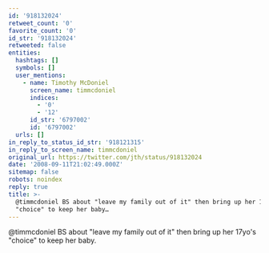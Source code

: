 ```yaml
---
id: '918132024'
retweet_count: '0'
favorite_count: '0'
id_str: '918132024'
retweeted: false
entities:
  hashtags: []
  symbols: []
  user_mentions:
    - name: Timothy McDoniel
      screen_name: timmcdoniel
      indices:
        - '0'
        - '12'
      id_str: '6797002'
      id: '6797002'
  urls: []
in_reply_to_status_id_str: '918121315'
in_reply_to_screen_name: timmcdoniel
original_url: https://twitter.com/jth/status/918132024
date: '2008-09-11T21:02:49.000Z'
sitemap: false
robots: noindex
reply: true
title: >-
  @timmcdoniel BS about "leave my family out of it" then bring up her 17yo's
  "choice" to keep her baby…
---
```


@timmcdoniel BS about "leave my family out of it" then bring up her 17yo's "choice" to keep her baby.